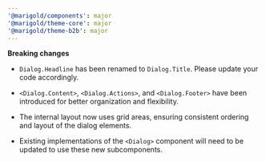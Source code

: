 ```yaml
---
'@marigold/components': major
'@marigold/theme-core': major
'@marigold/theme-b2b': major
---
```


**Breaking changes**

- `Dialog.Headline` has been renamed to `Dialog.Title`. Please update your code accordingly.

- `<Dialog.Content>`, `<Dialog.Actions>`, and `<Dialog.Footer>` have been introduced for better organization and flexibility.

- The internal layout now uses grid areas, ensuring consistent ordering and layout of the dialog elements.

- Existing implementations of the `<Dialog>` component will need to be updated to use these new subcomponents.

